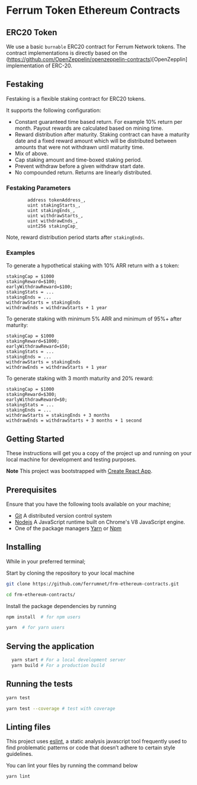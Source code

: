 # Ferrum Token Ethereum Contracts

## ERC20 Token

We use a basic `burnable` ERC20 contract for Ferrum Network tokens. The contract implementations is directly based on the (https://github.com/OpenZeppelin/openzeppelin-contracts)[OpenZepplin] implementation of ERC-20.

## Festaking

Festaking is a flexible staking contract for ERC20 tokens.

It supports the following configuration:

- Constant guaranteed time based return. For example 10% return per month.
  Payout rewards are calculated based on mining time.
- Reward distribution after maturity. Staking contract can have a maturity
  date and a fixed reward amount which will be distributed between amounts
  that were not withdrawn until maturity time.
- Mix of above.
- Cap staking amount and time-boxed staking period.
- Prevent withdraw before a given withdraw start date.
- No compounded return. Returns are linearly distributed.

### Festaking Parameters

```
        address tokenAddress_,
        uint stakingStarts_,
        uint stakingEnds_,
        uint withdrawStarts_,
        uint withdrawEnds_,
        uint256 stakingCap_
```

Note, reward distribution period starts after `stakingEnds`.

### Examples

To generate a hypothetical staking with 10% ARR return with a `$` token:

```
stakingCap = $1000
stakingReward=$100;
earlyWithdrawReward=$100;
stakingStats = ...
stakingEnds = ...
withdrawStarts = stakingEnds
withdrawEnds = withdrawStarts + 1 year
```

To generate staking with minimum 5% ARR and minimum of
95%+ after maturity:

```
stakingCap = $1000
stakingReward=$1000;
earlyWithdrawReward=$50;
stakingStats = ...
stakingEnds = ...
withdrawStarts = stakingEnds
withdrawEnds = withdrawStarts + 1 year
```

To generate staking with 3 month maturity and 20% reward:

```
stakingCap = $1000
stakingReward=$300;
earlyWithdrawReward=$0;
stakingStats = ...
stakingEnds = ...
withdrawStarts = stakingEnds + 3 months
withdrawEnds = withdrawStarts + 3 months + 1 second
```

## Getting Started

These instructions will get you a copy of the project up and running on your local machine for development and testing purposes.

**Note** This project was bootstrapped with [Create React App](https://github.com/facebook/create-react-app).

## Prerequisites

Ensure that you have the following tools available on your machine;

- [Git](https://git-scm.com/) A distributed version control system
- [Nodejs](https://nodejs.org/en/) A JavaScript runtime built on Chrome's V8 JavaScript engine.
- One of the package managers [Yarn](https://yarnpkg.com/en/) or [Npm](https://www.npmjs.com/)

## Installing

While in your preferred terminal;

Start by cloning the repository to your local machine

```bash
git clone https://github.com/ferrumnet/frm-ethereum-contracts.git

cd frm-ethereum-contracts/
```

Install the package dependencies by running

```bash
npm install  # for npm users

yarn  # for yarn users

```

## Serving the application

```bash
  yarn start # For a local development server
  yarn build # For a production build
```

## Running the tests

```bash
yarn test

yarn test --coverage # test with coverage

```

## Linting files

This project uses [eslint](https://eslint.org/), a static analysis javascript tool frequently used to find problematic patterns or code that doesn’t adhere to certain style guidelines.

You can lint your files by running the command below

```bash
yarn lint
```

